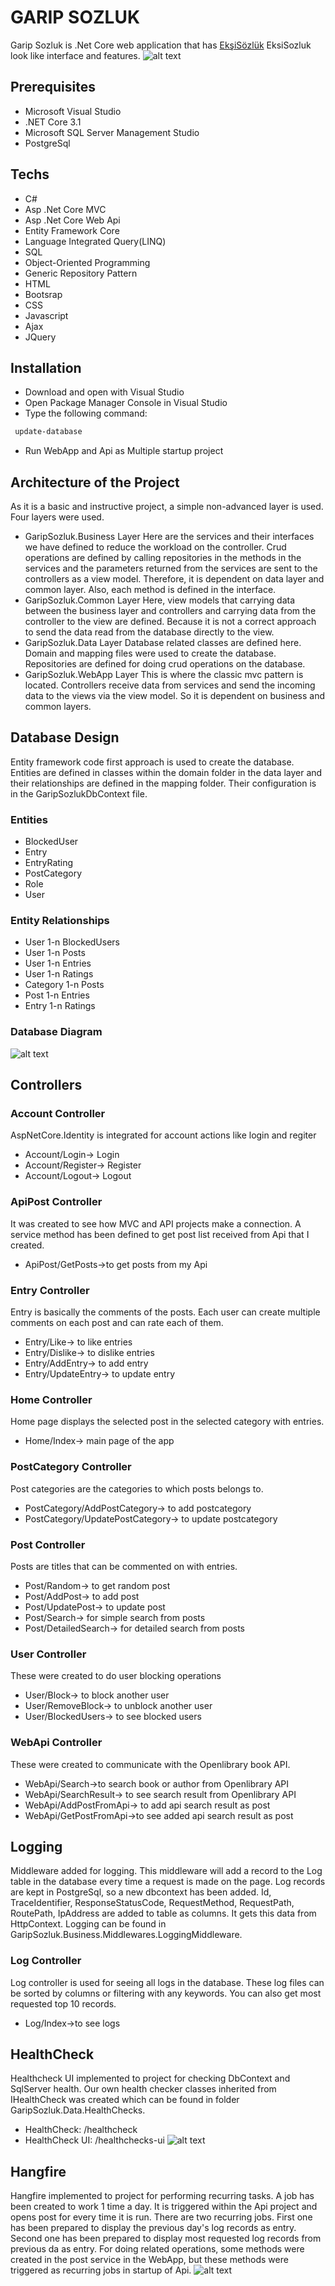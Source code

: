 # GARIP SOZLUK
Garip Sozluk is .Net Core web application that has [EkşiSözlük](https://www.eksisozluk.com) EksiSozluk look like interface and features.
![alt text](https://i.imgur.com/XOeR7WQ.png)
## Prerequisites
  - Microsoft Visual Studio
  - .NET Core 3.1
  - Microsoft SQL Server Management Studio
  - PostgreSql
## Techs
  - C#
  - Asp .Net Core MVC
  - Asp .Net Core Web Api
  - Entity Framework Core
  - Language Integrated Query(LINQ)
  - SQL
  - Object-Oriented Programming
  - Generic Repository Pattern
  - HTML
  - Bootsrap
  - CSS
  - Javascript
  - Ajax
  - JQuery

## Installation
  - Download and open with Visual Studio
  - Open Package Manager Console in Visual Studio
  - Type the following command:
```sh
 update-database
```
  - Run WebApp and Api as Multiple startup project

## Architecture of the Project
As it is a basic and instructive project, a simple non-advanced layer is used. Four layers were used.
- GaripSozluk.Business Layer
Here are the services and their interfaces we have defined to reduce the workload on the controller. Crud operations are defined by calling repositories in the methods in the services and the parameters returned from the services are sent to the controllers as a view model. Therefore, it is dependent on data layer and common layer. Also, each method is defined in the interface.
- GaripSozluk.Common Layer
Here, view models that carrying data between the business layer and controllers and carrying data from the controller to the view are defined. Because it is not a correct approach to send the data read from the database directly to the view.
- GaripSozluk.Data Layer
Database related classes are defined here. Domain and mapping files were used to create the database. Repositories are defined for doing crud operations on the database.
- GaripSozluk.WebApp Layer
This is where the classic mvc pattern is located. Controllers receive data from services and send the incoming data to the views via the view model. So it is dependent on business and common layers.

## Database Design
Entity framework code first approach is used to create the database. Entities are defined in classes within the domain folder in the data layer and their relationships are defined in the mapping folder. Their configuration is in the GaripSozlukDbContext file.
### Entities
- BlockedUser
- Entry
- EntryRating
- PostCategory
- Role
- User
### Entity Relationships
- User 1-n BlockedUsers
- User 1-n Posts
- User 1-n Entries
- User 1-n Ratings
- Category 1-n Posts
- Post 1-n Entries
- Entry 1-n Ratings
### Database Diagram
![alt text](https://i.imgur.com/WBLL246.png)

## Controllers
### Account Controller
AspNetCore.Identity is integrated for account actions like login and regiter
- Account/Login-> Login 
- Account/Register-> Register
- Account/Logout-> Logout
### ApiPost Controller
It was created to see how MVC and API projects make a connection. A service method has been defined to get post list received from Api that I created.
- ApiPost/GetPosts->to get posts from my Api
### Entry Controller
Entry is basically the comments of the posts. Each user can create multiple comments on each post and can rate each of them.
- Entry/Like-> to like entries
- Entry/Dislike-> to dislike entries
- Entry/AddEntry-> to add entry
- Entry/UpdateEntry-> to update entry

### Home Controller
Home page displays the selected post in the selected category with entries.
- Home/Index-> main page of the app

### PostCategory Controller
Post categories are the categories to which posts belongs to.
- PostCategory/AddPostCategory-> to add postcategory
- PostCategory/UpdatePostCategory-> to update postcategory

### Post Controller
Posts are titles that can be commented on with entries.
- Post/Random-> to get random post 
- Post/AddPost-> to add post
- Post/UpdatePost-> to update post
- Post/Search-> for simple search from posts
- Post/DetailedSearch-> for detailed search from posts 

### User Controller
These were created to do user blocking operations
- User/Block-> to block another user
- User/RemoveBlock-> to unblock another user
- User/BlockedUsers-> to see blocked users

### WebApi Controller
These were created to communicate with the Openlibrary book API.
- WebApi/Search->to search book or author from Openlibrary API
- WebApi/SearchResult-> to see search result from Openlibrary API
- WebApi/AddPostFromApi-> to add api search result as post
- WebApi/GetPostFromApi->to see added api search result as post

## Logging
Middleware added for logging. This middleware will add a record to the Log table in the database every time a request is made on the page. Log records are kept in PostgreSql, so a new dbcontext has been added. Id, TraceIdentifier, ResponseStatusCode, RequestMethod, RequestPath, RoutePath, IpAddress are added to table as columns. It gets this data from HttpContext. Logging can be found in GaripSozluk.Business.Middlewares.LoggingMiddleware. 
### Log Controller
Log controller is used for seeing all logs in the database. These log files can be sorted by columns or filtering with any keywords. You can also get most requested top 10 records.
- Log/Index->to see logs

## HealthCheck
Healthcheck UI implemented to project for checking DbContext and SqlServer health. Our own health checker classes inherited from IHealthCheck was created which can be found in folder GaripSozluk.Data.HealthChecks.
- HealthCheck: /healthcheck
- HealthCheck UI: /healthchecks-ui
![alt text](https://i.imgur.com/0MlXdZu.png)

## Hangfire
Hangfire implemented to project for performing recurring tasks. A job has been created to work 1 time a day. It is triggered within the Api project and opens post for every time it is run. There are two recurring jobs. First one has been prepared to display the previous day's log records as entry. Second one has been prepared to display most requested log records from previous da as entry. For doing related operations, some methods were created in the post service in the WebApp, but these methods were triggered as recurring jobs in startup of Api.
![alt text](https://i.imgur.com/aKddm8f.png)
